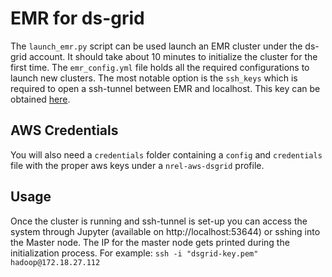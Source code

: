 # EMR for ds-grid

The `launch_emr.py` script can be used launch an EMR cluster under the ds-grid account.
It should take about 10 minutes to initialize the cluster for the first time.
The `emr_config.yml` file holds all the required configurations to launch new clusters. The most notable option is the `ssh_keys` which is required to open a ssh-tunnel between EMR and localhost. This key can be obtained [here](https://us-west-2.console.aws.amazon.com/ec2/v2/home?region=us-west-2#KeyPairs:).

## AWS Credentials
You will also need a `credentials` folder containing a `config` and `credentials` file with the proper aws keys under a `nrel-aws-dsgrid` profile.

## Usage
Once the cluster is running and ssh-tunnel is set-up you can access the system through Jupyter (available on http://localhost:53644) or sshing into the Master node. The IP for the master node gets printed during the initialization process. For example: `ssh -i "dsgrid-key.pem" hadoop@172.18.27.112`



